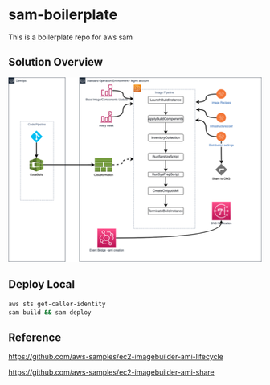 # sam-boilerplate

This is a boilerplate repo for aws sam

## Solution Overview

![Enterprise SOE Solution](./doc/architecture.png)

## Deploy Local

```bash
aws sts get-caller-identity
sam build && sam deploy
```

## Reference

https://github.com/aws-samples/ec2-imagebuilder-ami-lifecycle

https://github.com/aws-samples/ec2-imagebuilder-ami-share
